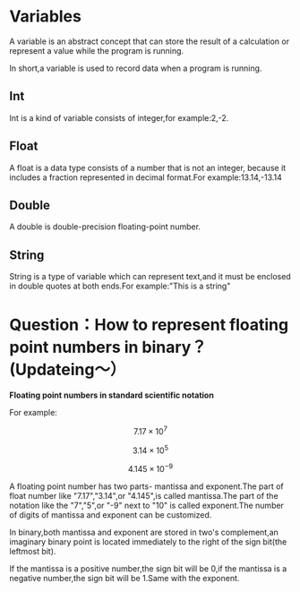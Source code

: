 # Variables

A variable is an abstract concept that can store the result of a calculation or represent a value while the program is running.

In short,a variable is used to record data when a program is running.

## Int

Int is a kind of variable consists of integer,for example:2,-2.

## Float

A float is a data type consists of a number that is not an integer, because it includes a fraction represented in decimal format.For example:13.14,-13.14

## Double

A double is double-precision floating-point number.

## String

String is a type of variable which can represent text,and it must be enclosed in double quotes at both ends.For example:"This is a string"

# Question：How to represent floating point numbers in binary？(Updateing～）

**Floating point numbers in standard scientific notation**

For example:

```math
7.17 \times 10^7
```

```math
3.14 \times 10^5
```

```math
4.145 \times 10^{-9}
```

A floating point number has two parts- mantissa and exponent.The part of float number like "7.17","3.14",or "4.145",is called mantissa.The part of the notation like the "7","5",or "-9" next to "10" is called exponent.The number of digits of mantissa and exponent can be customized.

In binary,both mantissa and exponent are stored in two's complement,an imaginary binary point is located immediately to the right of the sign bit(the leftmost bit).

If the mantissa is a positive number,the sign bit will be 0,if the mantissa is a negative number,the sign bit will be 1.Same with the exponent.

